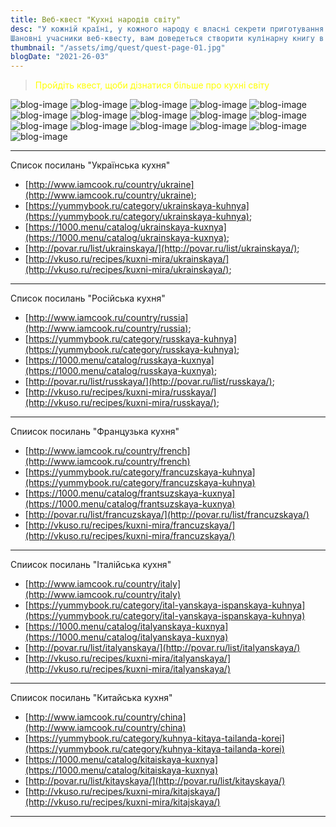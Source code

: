 ```yaml
---
title: Веб-квест "Кухні народів світу"
desc: "У кожній країні, у кожного народу є власні секрети приготування тих чи інших страв.
Шановні учасники веб-квесту, вам доведеться створити кулінарну книгу в якій будуть зібрані цікаві рецепти народів світу."
thumbnail: "/assets/img/quest/quest-page-01.jpg"
blogDate: "2021-26-03"
---
```


<style>
    blockquote {
        color: #ff0;
    }
</style>
<blockquote>
Пройдіть квест, щоби дізнатися більше про кухні світу
</blockquote>

![blog-image](/assets/img/quest/quest-page-02.jpg "Зображення віжповідного слайду квесту" )
![blog-image](/assets/img/quest/quest-page-03.jpg "Зображення віжповідного слайду квесту" )
![blog-image](/assets/img/quest/quest-page-04.jpg "Зображення віжповідного слайду квесту" )
![blog-image](/assets/img/quest/quest-page-05.jpg "Зображення віжповідного слайду квесту" )
![blog-image](/assets/img/quest/quest-page-06.jpg "Зображення віжповідного слайду квесту" )
![blog-image](/assets/img/quest/quest-page-07.jpg "Зображення віжповідного слайду квесту" )
![blog-image](/assets/img/quest/quest-page-08.jpg "Зображення віжповідного слайду квесту" )
![blog-image](/assets/img/quest/quest-page-09.jpg "Зображення віжповідного слайду квесту" )
![blog-image](/assets/img/quest/quest-page-10.jpg "Зображення віжповідного слайду квесту" )
![blog-image](/assets/img/quest/quest-page-11.jpg "Зображення віжповідного слайду квесту" )
![blog-image](/assets/img/quest/quest-page-12.jpg "Зображення віжповідного слайду квесту" )
![blog-image](/assets/img/quest/quest-page-13.jpg "Зображення віжповідного слайду квесту" )
![blog-image](/assets/img/quest/quest-page-14.jpg "Зображення віжповідного слайду квесту" )
![blog-image](/assets/img/quest/quest-page-15.jpg "Зображення віжповідного слайду квесту" )
![blog-image](/assets/img/quest/quest-page-16.jpg "Зображення віжповідного слайду квесту" )
![blog-image](/assets/img/quest/quest-page-17.jpg "Зображення віжповідного слайду квесту" )

----------------
<p>Список посилань "Українська кухня"</p>

- [http://www.iamcook.ru/country/ukraine](http://www.iamcook.ru/country/ukraine); 
- [https://yummybook.ru/category/ukrainskaya-kuhnya](https://yummybook.ru/category/ukrainskaya-kuhnya); 
- [https://1000.menu/catalog/ukrainskaya-kuxnya](https://1000.menu/catalog/ukrainskaya-kuxnya); 
- [http://povar.ru/list/ukrainskaya/](http://povar.ru/list/ukrainskaya/);
- [http://vkuso.ru/recipes/kuxni-mira/ukrainskaya/](http://vkuso.ru/recipes/kuxni-mira/ukrainskaya/);
-----------------
<p>Список посилань "Російська кухня"</p>

- [http://www.iamcook.ru/country/russia](http://www.iamcook.ru/country/russia);
- [https://yummybook.ru/category/russkaya-kuhnya](https://yummybook.ru/category/russkaya-kuhnya);
- [https://1000.menu/catalog/russkaya-kuxnya](https://1000.menu/catalog/russkaya-kuxnya);
- [http://povar.ru/list/russkaya/](http://povar.ru/list/russkaya/);
- [http://vkuso.ru/recipes/kuxni-mira/russkaya/](http://vkuso.ru/recipes/kuxni-mira/russkaya/);
-----------------
<p>Спиисок посилань "Французька кухня"</p>

- [http://www.iamcook.ru/country/french](http://www.iamcook.ru/country/french)
- [https://yummybook.ru/category/francuzskaya-kuhnya](https://yummybook.ru/category/francuzskaya-kuhnya)
- [https://1000.menu/catalog/frantsuzskaya-kuxnya](https://1000.menu/catalog/frantsuzskaya-kuxnya)
- [http://povar.ru/list/francuzskaya/](http://povar.ru/list/francuzskaya/)
- [http://vkuso.ru/recipes/kuxni-mira/francuzskaya/](http://vkuso.ru/recipes/kuxni-mira/francuzskaya/)
-----------------
<p>Спиисок посилань "Італійська кухня"</p>

- [http://www.iamcook.ru/country/italy](http://www.iamcook.ru/country/italy)
- [https://yummybook.ru/category/ital-yanskaya-ispanskaya-kuhnya](https://yummybook.ru/category/ital-yanskaya-ispanskaya-kuhnya)
- [https://1000.menu/catalog/italyanskaya-kuxnya](https://1000.menu/catalog/italyanskaya-kuxnya)
- [http://povar.ru/list/italyanskaya/](http://povar.ru/list/italyanskaya/)
- [http://vkuso.ru/recipes/kuxni-mira/italyanskaya/](http://vkuso.ru/recipes/kuxni-mira/italyanskaya/)
-----------------
<p>Спиисок посилань "Китайська кухня"</p>

- [http://www.iamcook.ru/country/china](http://www.iamcook.ru/country/china)
- [https://yummybook.ru/category/kuhnya-kitaya-tailanda-korei](https://yummybook.ru/category/kuhnya-kitaya-tailanda-korei)
- [https://1000.menu/catalog/kitaiskaya-kuxnya](https://1000.menu/catalog/kitaiskaya-kuxnya)
- [http://povar.ru/list/kitayskaya/](http://povar.ru/list/kitayskaya/)
- [http://vkuso.ru/recipes/kuxni-mira/kitajskaya/](http://vkuso.ru/recipes/kuxni-mira/kitajskaya/)
-----------------

